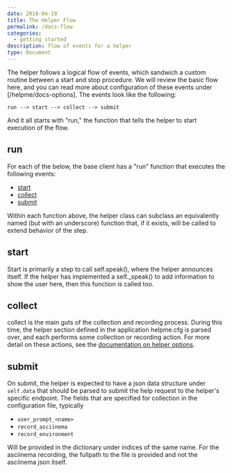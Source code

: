 ```yaml
---
date: 2018-04-19
title: The Helper Flow
permalink: /docs-flow
categories:
  - getting started
description: flow of events for a helper
type: Document
---
```


The helper follows a logical flow of events, which sandwich a custom routine
between a start and stop procedure. We will review the basic flow here, and you
can read more about configuration of these events under [/helpme/docs-options].
The events look like the following:

```
run --> start --> collect --> submit
```

And it all starts with "run," the function that tells the helper to start
execution of the flow.

## run
For each of the below, the base client has a "run" function that executes the
following events:

 - [start](#start)
 - [collect](#collect)
 - [submit](#submit)

Within each function above, the helper class can subclass an equivalently named
(but with an underscore) function that, if it exists, will be called to
extend behavior of the step.

## start
Start is primarily a step to call self.speak(), where the helper announces itself.
If the helper has implemented a self._speak() to add information to show the user
here, then this function is called too.

## collect
collect is the main guts of the collection and recording process. During this
time, the helper section defined in the application helpme.cfg is parsed over,
and each performs some collection or recording action. For more detail on these
actions, see the [documentation on helper options](/docs-options).

## submit
On submit, the helper is expected to have a json data structure under `self.data`
that should be parsed to submit the help request to the helper's specific endpoint.
The fields that are specified for collection in the configuration file, typically

 - `user_prompt_<name>`
 - `record_asciinema`
 - `record_environment`

Will be provided in the dictionary under indices of the same name. For the asciinema
recording, the fullpath to the file is provided and not the asciinema json itself.
